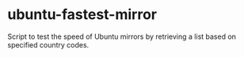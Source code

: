 # ubuntu-fastest-mirror
 Script to test the speed of Ubuntu mirrors by retrieving a list based on specified country codes.
